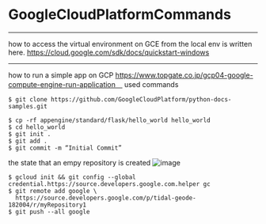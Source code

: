 # GoogleCloudPlatformCommands

***

how to access the virtual environment on GCE from the local env is written here.
https://cloud.google.com/sdk/docs/quickstart-windows

***

how to run a simple app on GCP
https://www.topgate.co.jp/gcp04-google-compute-engine-run-application　
used commands

```
$ git clone https://github.com/GoogleCloudPlatform/python-docs-samples.git

$ cp -rf appengine/standard/flask/hello_world hello_world
$ cd hello_world
$ git init .
$ git add .
$ git commit -m “Initial Commit”
```

the state that an empy repository is created
![image](https://user-images.githubusercontent.com/6435299/46917214-4c638200-cfff-11e8-8cdd-e927d44fafa7.png)
```
$ gcloud init && git config --global credential.https://source.developers.google.com.helper gc
$ git remote add google \
  https://source.developers.google.com/p/tidal-geode-182004/r/myRepository1
$ git push --all google  
```




